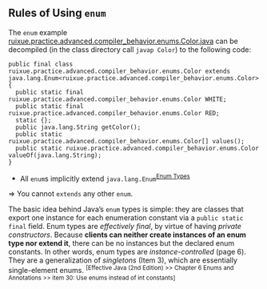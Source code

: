 ## Rules of Using `enum`
The `enum` example [ruixue.practice.advanced.compiler_behavior.enums.Color.java](https://github.com/rxue/java8-perusharjoitus/tree/master/oca_ocp/src/main/java/ruixue/practice/advanced/compiler_behavior/enums) can be decompiled (in the class directory call `javap Color`) to the following code:
```
public final class ruixue.practice.advanced.compiler_behavior.enums.Color extends java.lang.Enum<ruixue.practice.advanced.compiler_behavior.enums.Color> {
  public static final ruixue.practice.advanced.compiler_behavior.enums.Color WHITE;
  public static final ruixue.practice.advanced.compiler_behavior.enums.Color RED;
  static {};
  public java.lang.String getColor();
  public static ruixue.practice.advanced.compiler_behavior.enums.Color[] values();
  public static ruixue.practice.advanced.compiler_behavior.enums.Color valueOf(java.lang.String);
}
```  

* All `enum`s implicitly extend `java.lang.Enum`<sup>[Enum Types](https://docs.oracle.com/javase/tutorial/java/javaOO/enum.html)</sup>



 => You cannot `extends` any other `enum`.

The basic idea behind Java’s `enum` types is simple: they are classes that export one instance for each enumeration constant via a `public static final` field. Enum types are *effectively final*, by virtue of having *private constructors*. Because **clients can neither create instances of an enum type nor extend it**, there can be no instances but the declared enum constants. In other words, enum types are *instance-controlled* (page 6). They are a generalization of *singletons* (Item 3), which are essentially single-element enums. <sup>[Effective Java (2nd Edition) >> Chapter 6 Enums and Annotations >> item 30: Use enums instead of int constants]</sup>
